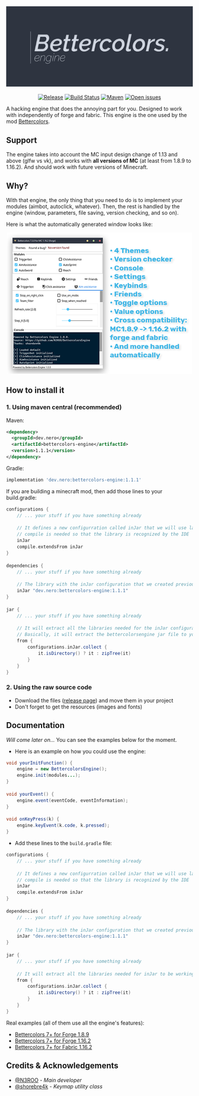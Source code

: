 <h3 align="center">
  <img src=".github/header_engine.png">
</h3>

<p align="center">
  <a href="https://img.shields.io/github/release/n3roo/bettercolorsengine.svg"><img alt="Release" src="https://img.shields.io/github/release/n3roo/bettercolorsengine.svg"/></a>
    <a href="https://img.shields.io/github/workflow/status/N3ROO/BettercolorsEngine/Build"><img alt="Build Status" src="https://img.shields.io/github/workflow/status/N3ROO/BettercolorsEngine/Build" /></a>
    <a href="https://maven-badges.herokuapp.com/maven-central/dev.nero/bettercolors-engine"><img alt="Maven" src="https://maven-badges.herokuapp.com/maven-central/dev.nero/bettercolors-engine/badge.svg" /></a>
    <a href="https://img.shields.io/github/issues/n3roo/bettercolorsengine.svg"><img alt="Open issues" src="https://img.shields.io/github/issues/n3roo/bettercolorsengine.svg"/></a>
</p>

A hacking engine that does the annoying part for you. Designed to work with independently of forge and fabric.
This engine is the one used by the mod [Bettercolors](https://github.com/N3ROO/Bettercolors).

## Support

The engine takes into account the MC input design change of 1.13 and above (glfw vs vk), and works with **all versions of MC** (at least from 1.8.9 to 1.16.2). And should
work with future versions of Minecraft.

## Why?

With that engine, the only thing that you need to do is to implement your modules (aimbot, autoclick, whatever). Then, the rest
is handled by the engine (window, parameters, file saving, version checking, and so on).

Here is what the automatically generated window looks like:

<p align="center">
    <img alt="features" src="https://raw.githubusercontent.com/N3ROO/BettercolorsEngine/master/.github/engine_features.png" />
</p>

## How to install it

### 1. Using maven central (recommended)

Maven:
```xml
<dependency>
  <groupId>dev.nero</groupId>
  <artifactId>bettercolors-engine</artifactId>
  <version>1.1.1</version>
</dependency>
```

Gradle:
```gradle
implementation 'dev.nero:bettercolors-engine:1.1.1'
```

If you are building a minecraft mod, then add those lines to your build.gradle:
```gradle
configurations {
    // ... your stuff if you have something already

    // It defines a new configurration called inJar that we will use later on
    // compile is needed so that the library is recognized by the IDE
    inJar
    compile.extendsFrom inJar
}

dependencies {
    // ... your stuff if you have something already

    // The library with the inJar configuration that we created previously
    inJar "dev.nero:bettercolors-engine:1.1.1"
}

jar {
    // ... your stuff if you have something already

    // It will extract all the libraries needed for the inJar configuration to be working in the root of the .jar
    // Basically, it will extract the bettercolorsengine jar file to your mod.jar
    from {
        configurations.inJar.collect {
            it.isDirectory() ? it : zipTree(it)
        }
    }
}
```

### 2. Using the raw source code

- Download the files ([release page](https://github.com/N3ROO/BettercolorsEngine/releases)) and move them in your project
- Don't forget to get the resources (images and fonts)

## Documentation

*Will come later on...* You can see the examples below for the moment.

- Here is an example on how you could use the engine:
```java
void yourInitFunction() {
    engine = new BettercolorsEngine();
    engine.init(modules...);
}

void yourEvent() {
    engine.event(eventCode, eventInformation);
}

void onKeyPress(k) {
    engine.keyEvent(k.code, k.pressed);
}
```

- Add these lines to the `build.gradle` file:
```gradle
configurations {
    // ... your stuff if you have something already

    // It defines a new configurration called inJar that we will use later on
    // compile is needed so that the library is recognized by the IDE
	inJar
	compile.extendsFrom inJar
}

dependencies {
    // ... your stuff if you have something already

    // The library with the inJar configuration that we created previously
    inJar "dev.nero:bettercolors-engine:1.1.1"
}

jar {
    // ... your stuff if you have something already

    // It will extract all the libraries needed for inJar to be working in the root of the .jar
    from {
        configurations.inJar.collect {
            it.isDirectory() ? it : zipTree(it)
        }
    }
}
```

Real examples (all of them use all the engine's features):
- [Bettercolors 7+ for Forge 1.8.9](https://github.com/N3ROO/Bettercolors/tree/MC_1.8.9)
- [Bettercolors 7+ for Forge 1.16.2](https://github.com/N3ROO/Bettercolors/tree/MC_1.16.2)
- [Bettercolors 7+ for Fabric 1.16.2](https://github.com/N3ROO/Bettercolors/tree/MC_1.16.2_fabric)

## Credits & Acknowledgements

- [@N3ROO](https://github.com/N3ROO) - *Main developer*
- [@shorebre4k](https://github.com/shorebre4k) - *Keymap utility class*
